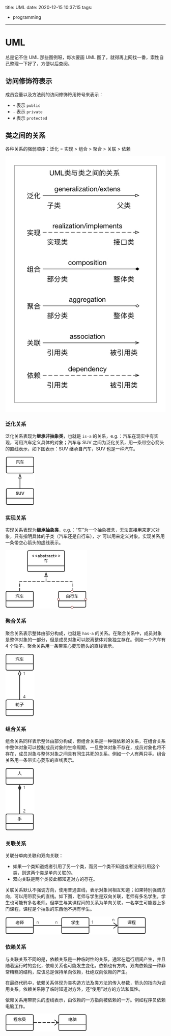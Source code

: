 title: UML
date: 2020-12-15 10:37:15
tags:
- programming

---
# UML
总是记不住 UML 那些图例呀，每次要画 UML 图了，就得再上网找一番，索性自己整理一下好了，方便以后查阅。
## 访问修饰符表示

成员变量以及方法前的访问修饰符用符号来表示：
* `+` 表示 `public`
* `-` 表示 `private`
* `#` 表示 `protected`

## 类之间的关系

各种关系的强弱顺序：泛化 = 实现 > 组合 > 聚合 > 关联 > 依赖

![relation](/img/2020-12-15-uml/relation.png)

### 泛化关系
泛化关系表现为**继承非抽象类**，也就是 `is-a` 的关系，e.g.：汽车在现实中有实现，可用汽车定义具体的对象；汽车与 SUV 之间为泛化关系，用一条带空心箭头的直线表示，如下图表示：SUV 继承自汽车，SUV 也是一种汽车。

<img src="/img/2020-12-15-uml/is-a.png" style="zoom:100%;"/>

### 实现关系
实现关系表现为**继承抽象类**，e.g.：“车”为一个抽象概念，无法直接用来定义对象，只有指明具体的子类（汽车还是自行车），才 可以用来定义对象。实现关系用一条带空心箭头的虚线表示。

<img src="/img/2020-12-15-uml/realize.png" style="zoom:100%;"/>

### 聚合关系
聚合关系表示整体由部分构成，也就是 `has-a` 的关系。在聚合关系中，成员对象是整体对象的一部分，但是成员对象可以脱离整体对象独立存在。例如一个汽车有 4 个轮子。聚合关系用一条带空心菱形箭头的直线表示。

<img src="/img/2020-12-15-uml/has-a.png" style="zoom:100%;"/>

### 组合关系
组合关系同样表示整体由部分构成，但组合关系是一种强依赖的关系，在组合关系中整体对象可以控制成员对象的生命周期，一旦整体对象不存在，成员对象也将不存在，成员对象与整体对象之间具有同生共死的关系。例如一个人有两只手。组合关系用一条带实心菱形的直线表示。

<img src="/img/2020-12-15-uml/composition.png" style="zoom:100%;"/>

### 关联关系
关联分单向关联和双向关联：
* 如果一个类知道或者引用了另一个类，而另一个类不知道或者没有引用这个类，则这两个类是单向关联的。
* 双向关联是两个类彼此都知道对方的存在。

关联关系默认不强调方向，使用普通直线，表示对象间相互知道；如果特别强调方向，可以用带箭头的直线。如下图，老师与学生是双向关联，老师有多名学生，学生也可能有多名老师。但学生与某课程间的关系为单向关联，一名学生可能要上多门课程，课程是个抽象的东西他不拥有学生。

<img src="/img/2020-12-15-uml/association.png" style="zoom:100%;"/>

### 依赖关系
与关联关系不同的是，依赖关系是一种临时性的关系，通常在运行期间产生，并且随着运行时的变化，依赖关系也可能发生变化。依赖也有方向，双向依赖是一种非常糟糕的结构，应该总是保持单向依赖，杜绝双向依赖的产生。

在最终代码中，依赖关系体现为类构造方法及类方法的传入参数，箭头的指向为调用关系。依赖关系除了临时知道对方外，还“使用”对方的方法和属性。

依赖关系用带箭头的虚线表示，由依赖的一方指向被依赖的一方。例如程序员依赖电脑工作。

<img src="/img/2020-12-15-uml/dependency.png" style="zoom:100%;"/>



